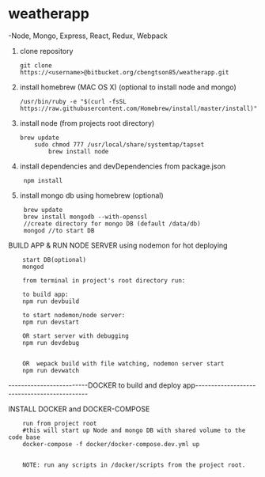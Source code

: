 # weatherapp

-Node, Mongo, Express, React, Redux, Webpack

1)	clone repository

        git clone https://<username>@bitbucket.org/cbengtson85/weatherapp.git

2)	install homebrew (MAC OS X) (optional to install node and mongo)

        /usr/bin/ruby -e "$(curl -fsSL https://raw.githubusercontent.com/Homebrew/install/master/install)"

3)	install node (from projects root directory)

        brew update
            sudo chmod 777 /usr/local/share/systemtap/tapset
                brew install node

4) install dependencies and devDependencies from package.json  

        npm install


5) install mongo db using homebrew (optional)

        brew update
        brew install mongodb --with-openssl
        //create directory for mongo DB (default /data/db)
        mongod //to start DB


BUILD APP & RUN NODE SERVER using nodemon for hot deploying

        start DB(optional)
        mongod

        from terminal in project's root directory run:

        to build app:
        npm run devbuild

        to start nodemon/node server:
        npm run devstart

        OR start server with debugging
        npm run devdebug


        OR  wepack build with file watching, nodemon server start
        npm run devwatch


-------------------------DOCKER to build and deploy app--------------------------------------------

INSTALL DOCKER and DOCKER-COMPOSE

        run from project root
        #this will start up Node and mongo DB with shared volume to the code base
        docker-compose -f docker/docker-compose.dev.yml up


        NOTE: run any scripts in /docker/scripts from the project root.
